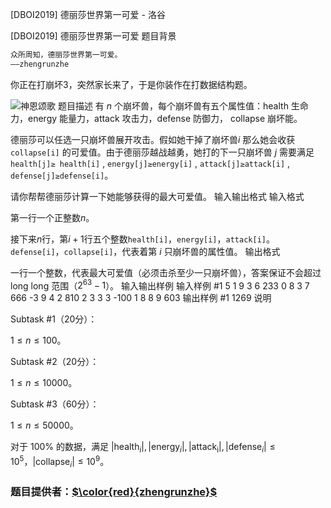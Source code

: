 



[DBOI2019] 德丽莎世界第一可爱 - 洛谷














[DBOI2019] 德丽莎世界第一可爱
题目背景
```cpp
众所周知，德丽莎世界第一可爱。
——zhengrunzhe
```

你正在打崩坏$3$，突然家长来了，于是你装作在打数据结构题。

![神恩颂歌](https://cdn.luogu.com.cn/upload/pic/70922.png)
题目描述
有 $n$ 个崩坏兽，每个崩坏兽有五个属性值：health 生命力，energy 能量力，attack 攻击力，defense 防御力， collapse 崩坏能。

德丽莎可以任选一只崩坏兽展开攻击。假如她干掉了崩坏兽$i$ 那么她会收获 `collapse[i]` 的可爱值。由于德丽莎越战越勇，她打的下一只崩坏兽 $j$ 需要满足 `health[j]≥ health[i]` , `energy[j]≥energy[i]` , `attack[j]≥attack[i]` , `defense[j]≥defense[i]`。

请你帮帮德丽莎计算一下她能够获得的最大可爱值。
输入输出格式
输入格式

第一行一个正整数$n$。

接下来$n$行，第$i+1$行五个整数`health[i]`，`energy[i]`，`attack[i]`。`defense[i]`，`collapse[i]`，代表着第 $i$ 只崩坏兽的属性值。
输出格式

一行一个整数，代表最大可爱值（必须击杀至少一只崩坏兽），答案保证不会超过 long long 范围（$2^{63}-1$）。
输入输出样例
输入样例 #1
5
1 9 3 6 233
0 8 3 7 666
-3 9 4 2 810
2 3 3 3 -100
1 8 8 9 603
输出样例 #1
1269
说明

Subtask #1（$20$分）： 

$1\leq n\leq 100$。

Subtask #2（$20$分）： 

$1\leq n\leq 10000$。

Subtask #3（$60$分）： 

$1\leq n\leq 50000$。

对于 $100\%$ 的数据，满足 $|\mathrm{health}_i|, |\mathrm{energy}_i|, |\mathrm{attack_i}|, |\mathrm{defense}_i| \le 10^5$，$| \mathrm{collapse}_i|\le 10^9$。

### 题目提供者：[$\color{red}{zhengrunzhe}$](https://www.luogu.org/space/show?uid=14374)






